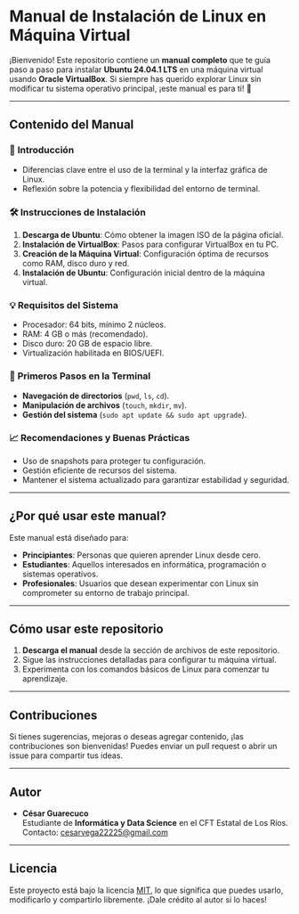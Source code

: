 # **Manual de Instalación de Linux en Máquina Virtual**

¡Bienvenido! Este repositorio contiene un **manual completo** que te guía paso a paso para instalar **Ubuntu 24.04.1 LTS** en una máquina virtual usando **Oracle VirtualBox**. Si siempre has querido explorar Linux sin modificar tu sistema operativo principal, ¡este manual es para ti! 🚀

---

## **Contenido del Manual**
### 🔧 **Introducción**
- Diferencias clave entre el uso de la terminal y la interfaz gráfica de Linux.
- Reflexión sobre la potencia y flexibilidad del entorno de terminal.

### 🛠️ **Instrucciones de Instalación**
1. **Descarga de Ubuntu**: Cómo obtener la imagen ISO de la página oficial.
2. **Instalación de VirtualBox**: Pasos para configurar VirtualBox en tu PC.
3. **Creación de la Máquina Virtual**: Configuración óptima de recursos como RAM, disco duro y red.
4. **Instalación de Ubuntu**: Configuración inicial dentro de la máquina virtual.

### 💡 **Requisitos del Sistema**
- Procesador: 64 bits, mínimo 2 núcleos.
- RAM: 4 GB o más (recomendado).
- Disco duro: 20 GB de espacio libre.
- Virtualización habilitada en BIOS/UEFI.

### 📝 **Primeros Pasos en la Terminal**
- **Navegación de directorios** (`pwd`, `ls`, `cd`).
- **Manipulación de archivos** (`touch`, `mkdir`, `mv`).
- **Gestión del sistema** (`sudo apt update && sudo apt upgrade`).

### 📈 **Recomendaciones y Buenas Prácticas**
- Uso de snapshots para proteger tu configuración.
- Gestión eficiente de recursos del sistema.
- Mantener el sistema actualizado para garantizar estabilidad y seguridad.

---

## **¿Por qué usar este manual?**
Este manual está diseñado para:
- **Principiantes**: Personas que quieren aprender Linux desde cero.
- **Estudiantes**: Aquellos interesados en informática, programación o sistemas operativos.
- **Profesionales**: Usuarios que desean experimentar con Linux sin comprometer su entorno de trabajo principal.

---

## **Cómo usar este repositorio**
1. **Descarga el manual** desde la sección de archivos de este repositorio.
2. Sigue las instrucciones detalladas para configurar tu máquina virtual.
3. Experimenta con los comandos básicos de Linux para comenzar tu aprendizaje.

---

## **Contribuciones**
Si tienes sugerencias, mejoras o deseas agregar contenido, ¡las contribuciones son bienvenidas! Puedes enviar un pull request o abrir un issue para compartir tus ideas.

---

## **Autor**
- **César Guarecuco**  
  Estudiante de **Informática y Data Science** en el CFT Estatal de Los Ríos.  
  Contacto: cesarvega22225@gmail.com

---

## **Licencia**
Este proyecto está bajo la licencia [MIT](LICENSE), lo que significa que puedes usarlo, modificarlo y compartirlo libremente. ¡Dale crédito al autor si lo haces!
